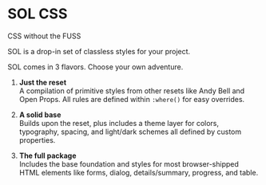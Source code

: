 # SOL CSS

CSS without the FUSS

SOL is a drop-in set of classless styles for your project. 

SOL comes in 3 flavors. Choose your own adventure.

1. **Just the reset**  
A compilation of primitive styles from other resets like Andy Bell and Open Props. All rules are defined within `:where()` for easy overrides.

2. **A solid base**  
Builds upon the reset, plus includes a theme layer for colors, typography, spacing, and light/dark schemes all defined by custom properties. 

3. **The full package**    
Includes the base foundation and styles for most browser-shipped HTML elements like forms, dialog, details/summary, progress, and table.
